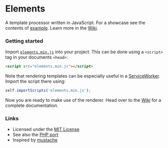 # Elements
A template processor written in JavaScript. For a showcase see the contents of [example](example). Learn more in the [Wiki][wiki].

### Getting started
Import [`elements.min.js`](elements.min.js) into your project. This can be done using a `<script>` tag in your documents `<head>`:
```html
<script src="elements.min.js"></script>
```
Note that rendering templates can be especially useful in a [ServiceWorker](https://developers.google.com/web/fundamentals/primers/service-workers/). Import the script there using:
```javascript
self.importScripts('elements.min.js');
```
Now you are ready to make use of the renderer. Head over to the [Wiki][wiki] for a complete documentation.

### Links
* Licensed under the [MIT License](LICENSE)
* See also the [PHP port](https://gist.github.com/ljans/0efe9aff7c0a434d5f9e04a36c52e7ad)
* Inspired by [mustache](https://mustache.github.io/)

[wiki]: https://github.com/ljans/elements/wiki
